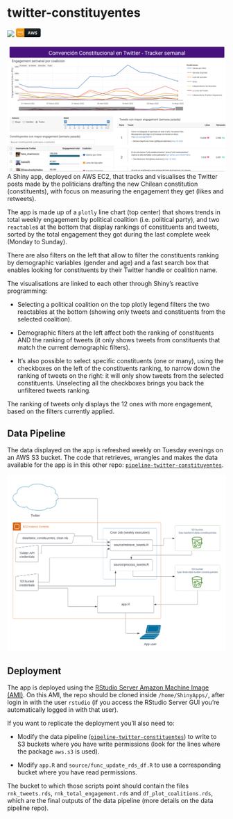 
<!-- README.md is generated from README.Rmd. Please edit that file -->

# twitter-constituyentes

[![](https://img.shields.io/badge/constituyentes.franciscoyira.com-Shiny_app-blue?style=flat)](https://constituyentes.franciscoyira.com)
<img src="images/aws_button.png" width="57"/>

![](images/app_twitter_constituyentes-01.png) A Shiny app, deployed on
AWS EC2, that tracks and visualises the Twitter posts made by the
politicians drafting the new Chilean constitution (constituents), with
focus on measuring the engagement they get (likes and retweets).

The app is made up of a `plotly` line chart (top center) that shows
trends in total weekly engagement by political coalition (i.e. political
party), and two `reactable`s at the bottom that display rankings of
constituents and tweets, sorted by the total engagement they got during
the last complete week (Monday to Sunday).

There are also filters on the left that allow to filter the constituents
ranking by demographic variables (gender and age) and a fast search box
that enables looking for constituents by their Twitter handle or
coalition name.

The visualisations are linked to each other through Shiny’s reactive
programming:

-   Selecting a political coalition on the top plotly legend filters the
    two reactables at the bottom (showing only tweets and constituents
    from the selected coalition).

-   Demographic filters at the left affect both the ranking of
    constituents AND the ranking of tweets (it only shows tweets from
    constituents that match the current demographic filters).

-   It’s also possible to select specific constituents (one or many),
    using the checkboxes on the left of the constituents ranking, to
    narrow down the ranking of tweets on the right: it will only show
    tweets from the selected constituents. Unselecting all the
    checkboxes brings you back the unfiltered tweets ranking.

The ranking of tweets only displays the 12 ones with more engagement,
based on the filters currently applied.

## Data Pipeline

The data displayed on the app is refreshed weekly on Tuesday evenings on
an AWS S3 bucket. The code that retrieves, wrangles and makes the data
available for the app is in this other repo:
[`pipeline-twitter-constituyentes`](https://github.com/franciscoyira/pipeline-twitter-constituyentes).

![](images/diagram_pipeline.png)

## Deployment

The app is deployed using the [RStudio Server Amazon Machine Image
(AMI)](https://www.louisaslett.com/RStudio_AMI/). On this AMI, the repo
should be cloned inside `/home/ShinyApps/`, after login in with the user
`rstudio` (if you access the RStudio Server GUI you’re automatically
logged in with that user).

If you want to replicate the deployment you’ll also need to:

-   Modify the data pipeline
    ([`pipeline-twitter-constituentes`](https://github.com/franciscoyira/pipeline-twitter-constituyentes))
    to write to S3 buckets where you have write permissions (look for
    the lines where the package `aws.s3` is used).

-   Modify `app.R` and `source/func_update_rds_df.R` to use a
    corresponding bucket where you have read permissions.

The bucket to which those scripts point should contain the files
`rnk_tweets.rds`, `rnk_total_engagement.rds` and
`df_plot_coalitions.rds`, which are the final outputs of the data
pipeline (more details on the data pipeline repo).
